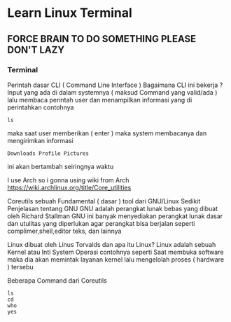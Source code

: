 # Learn Linux Terminal
 ## FORCE BRAIN TO DO SOMETHING PLEASE DON'T LAZY
 ### Terminal
  Perintah dasar CLI ( Command Line Interface )
  Bagaimana CLI ini bekerja ? Input yang ada di dalam systemnya ( maksud Command yang valid/ada ) lalu membaca perintah user dan menampilkan informasi yang di perintahkan
  contohnya
  ```
  ls
  ```
 maka saat user memberikan ( enter ) maka system membacanya dan mengirimkan informasi
  ```
  Downloads Profile Pictures
  ```
  ini akan bertambah seiringnya waktu

  I use Arch so i gonna using wiki from Arch
  https://wiki.archlinux.org/title/Core_utilities
  
  Coreutils
  sebuah Fundamental ( dasar ) tool dari GNU/Linux
  Sedikit Penjelasan tentang GNU
  GNU adalah perangkat lunak bebas yang dibuat oleh Richard Stallman
  GNU ini banyak menyediakan perangkat lunak dasar dan utulitas yang   diperlukan agar perangkat bisa berjalan seperti complimer,shell,editor teks, dan lainnya

  Linux dibuat oleh Linus Torvalds dan apa itu Linux? Linux adalah sebuah Kernel atau Inti System Operasi contohnya seperti Saat membuka software maka dia akan memintak layanan kernel lalu mengelolah proses ( hardware ) tersebu

  Beberapa Command dari Coreutils
  ```
  ls
  cd
  who
  yes
  ```
 
